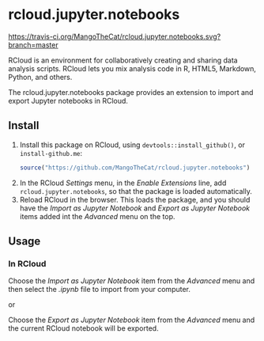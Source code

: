 # rcloud.jupyter.notebooks
https://travis-ci.org/MangoTheCat/rcloud.jupyter.notebooks.svg?branch=master 

RCloud is an environment for collaboratively creating and sharing data analysis scripts. RCloud lets you mix analysis code in R, HTML5, Markdown, Python, and others.

The rcloud.jupyter.notebooks package provides an extension to import and export Jupyter notebooks in RCloud.


## Install

1. Install this package on RCloud, using `devtools::install_github()`,
   or `install-github.me`:
   ```R
   source("https://github.com/MangoTheCat/rcloud.jupyter.notebooks")
   ```
2. In the RCloud *Settings* menu, in the *Enable Extensions* line, add
   `rcloud.jupyter.notebooks`, so that the package is loaded automatically.
3. Reload RCloud in the browser. This loads the package, and you should
   have the *Import as Jupyter Notebook* and *Export as Jupyter Notebook* items added
   int the *Advanced* menu on the top.

## Usage

### In RCloud

Choose the *Import as Jupyter Notebook* item from the *Advanced* menu and
then select the *.ipynb* file to import from your computer.

or

Choose the *Export as Jupyter Notebook* item from the *Advanced* menu and the current
RCloud notebook will be exported.
